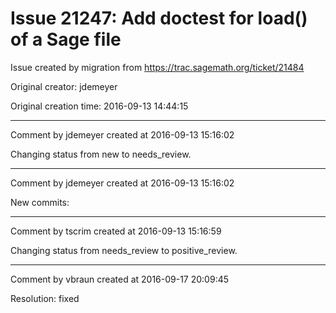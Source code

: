 # Issue 21247: Add doctest for load() of a Sage file

Issue created by migration from https://trac.sagemath.org/ticket/21484

Original creator: jdemeyer

Original creation time: 2016-09-13 14:44:15




---

Comment by jdemeyer created at 2016-09-13 15:16:02

Changing status from new to needs_review.


---

Comment by jdemeyer created at 2016-09-13 15:16:02

New commits:


---

Comment by tscrim created at 2016-09-13 15:16:59

Changing status from needs_review to positive_review.


---

Comment by vbraun created at 2016-09-17 20:09:45

Resolution: fixed
